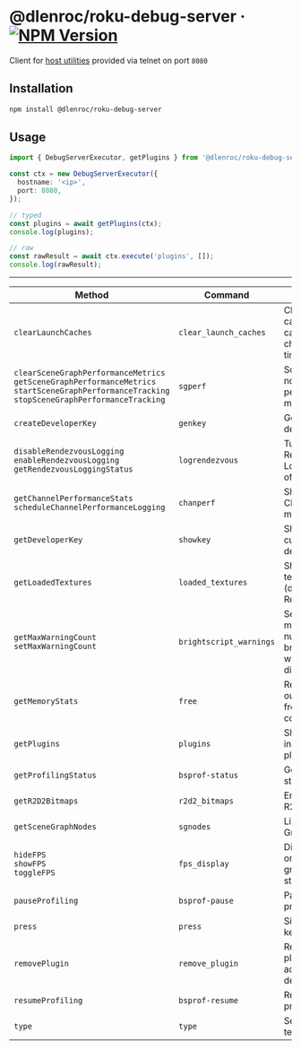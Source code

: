 # @dlenroc/roku-debug-server · [![NPM Version](https://img.shields.io/npm/v/@dlenroc/roku-debug-server)](https://www.npmjs.com/package/@dlenroc/roku-debug-server)

Client for [host utilities](https://developer.roku.com/en-gb/docs/developer-program/debugging/debugging-channels.md#scenegraph-debug-server-port-8080-commands) provided via telnet on port `8080`

## Installation

```sh
npm install @dlenroc/roku-debug-server
```

## Usage

```typescript
import { DebugServerExecutor, getPlugins } from '@dlenroc/roku-debug-server';

const ctx = new DebugServerExecutor({
  hostname: '<ip>',
  port: 8080,
});

// typed
const plugins = await getPlugins(ctx);
console.log(plugins);

// raw
const rawResult = await ctx.execute('plugins', []);
console.log(rawResult);
```

---

| Method                                                                                                                                                        | Command                 | Description                                               |
| ------------------------------------------------------------------------------------------------------------------------------------------------------------- | ----------------------- | --------------------------------------------------------- |
| `clearLaunchCaches`                                                                                                                                           | `clear_launch_caches`   | Clear all caches that can affect channel launch time      |
| `clearSceneGraphPerformanceMetrics` <br> `getSceneGraphPerformanceMetrics` <br> `startSceneGraphPerformanceTracking` <br> `stopSceneGraphPerformanceTracking` | `sgperf`                | SceneGraph node operation performance metrics             |
| `createDeveloperKey`                                                                                                                                          | `genkey`                | Generate a new developer key                              |
| `disableRendezvousLogging` <br> `enableRendezvousLogging` <br> `getRendezvousLoggingStatus`                                                                   | `logrendezvous`         | Turn Rendezvous Logging on or off                         |
| `getChannelPerformanceStats` <br> `scheduleChannelPerformanceLogging`                                                                                         | `chanperf`              | Show channel CPU and memory usage                         |
| `getDeveloperKey`                                                                                                                                             | `showkey`               | Show the current developer key                            |
| `getLoadedTextures`                                                                                                                                           | `loaded_textures`       | Show loaded textures (default main RenderContext)         |
| `getMaxWarningCount` <br> `setMaxWarningCount`                                                                                                                | `brightscript_warnings` | Set the maximum number of brightscript warnings displayed |
| `getMemoryStats`                                                                                                                                              | `free`                  | Return the output of the free(1) command                  |
| `getPlugins`                                                                                                                                                  | `plugins`               | Show list of all installed plugins                        |
| `getProfilingStatus`                                                                                                                                          | `bsprof-status`         | Get BS profiling status                                   |
| `getR2D2Bitmaps`                                                                                                                                              | `r2d2_bitmaps`          | Enumerate R2D2 bitmaps                                    |
| `getSceneGraphNodes`                                                                                                                                          | `sgnodes`               | List Scene Graph nodes                                    |
| `hideFPS` <br> `showFPS` <br> `toggleFPS`                                                                                                                     | `fps_display`           | Display onscreen graphics statistics                      |
| `pauseProfiling`                                                                                                                                              | `bsprof-pause`          | Pause BS profiling                                        |
| `press`                                                                                                                                                       | `press`                 | Simulate a keypress                                       |
| `removePlugin`                                                                                                                                                | `remove_plugin`         | Remove a plugin from the account and device               |
| `resumeProfiling`                                                                                                                                             | `bsprof-resume`         | Resume BS profiling                                       |
| `type`                                                                                                                                                        | `type`                  | Send a literal text sequence                              |
